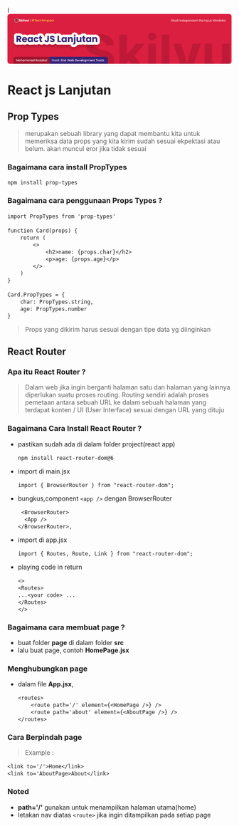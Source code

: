 l![Image Banner!](assets/react-lanjutan-banner.png "Javascript")
# **React js Lanjutan**
## Prop Types
> merupakan sebuah library yang dapat membantu kita untuk memeriksa data props yang kita kirim sudah sesuai ekpektasi atau belum. akan muncul eror jika tidak sesuai

### Bagaimana cara install PropTypes
```
npm install prop-types
```

### Bagaimana cara penggunaan Props Types ?
```
import PropTypes from 'prop-types'

function Card(props) {
    return (
        <>
            <h2>name: {props.char}</h2>
            <p>age: {props.age}</p>
        </>
    )
}

Card.PropTypes = {
    char: PropTypes.string,
    age: PropTypes.number
}
```
> Props yang dikirim harus sesuai dengan tipe data yg diinginkan

## React Router
### Apa itu React Router ?
> Dalam web jika ingin berganti halaman satu dan halaman yang lainnya diperlukan suatu proses routing. Routing sendiri adalah proses pemetaan antara sebuah URL ke dalam sebuah halaman yang terdapat konten / UI (User Interface) sesuai dengan URL yang dituju

### Bagaimana Cara Install React Router ?
-  pastikan sudah ada di dalam folder project(react app)
    ```
    npm install react-router-dom@6
    ```

- import di main.jsx
  ```
  import { BrowserRouter } from "react-router-dom";
  ```

- bungkus,component `<app />` dengan BrowserRouter
  ```
   <BrowserRouter>
    <App />
  </BrowserRouter>,
  ```
  
- import di app.jsx
  ```
  import { Routes, Route, Link } from "react-router-dom";
  ```

- playing code in return
  ```
  <>
  <Routes>
  ...<your code> ...
  </Routes>
  </>
  ```

### Bagaimana cara membuat page ?
- buat folder **page** di dalam folder **src**
- lalu buat page, contoh **HomePage.jsx**

### Menghubungkan page
- dalam file **App.jsx**, 

    ```
    <routes>
        <route path='/' element={<HomePage />} />
        <route path='about' element={<AboutPage />} />
    </routes>
    ```

### Cara Berpindah page
> Example :
  ```
  <link to='/'>Home</link>
  <link to='AboutPage>About</link>
  ```

### Noted 
- **path='/'** gunakan untuk menampilkan halaman utama(home)
- letakan nav diatas ``<route>`` jika ingin ditampilkan pada setiap page
